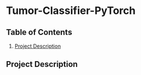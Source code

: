 # Tumor-Classifier-PyTorch

## Table of Contents

1. [ Project Description](#project-description)

<a name="project-description"></a>
## Project Description







